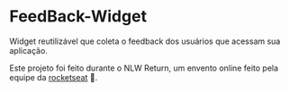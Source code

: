 # FeedBack-Widget
Widget reutilizável que coleta o feedback dos usuários que acessam sua aplicação.

Este projeto foi feito durante o NLW Return, um envento online feito pela equipe da [rocketseat](https://www.rocketseat.com.br/) :rocket:.